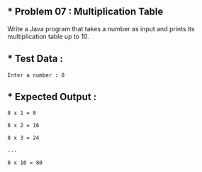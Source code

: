 ## * Problem 07 : Multiplication Table

Write a Java program that takes a number as input and prints its multiplication table up to 10.

## * Test Data :

    Enter a number : 8

## * Expected Output :
    
    8 x 1 = 8
    
    8 x 2 = 16
    
    8 x 3 = 24
    
    ...
    
    8 x 10 = 80 